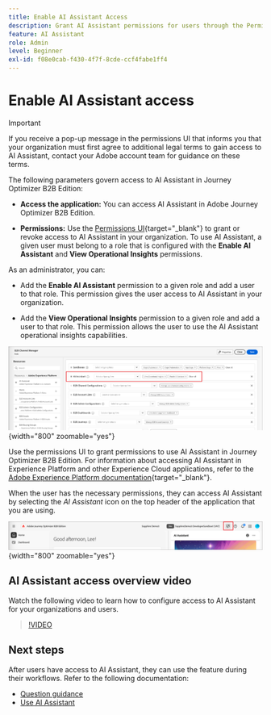```yaml
---
title: Enable AI Assistant Access
description: Grant AI Assistant permissions for users through the Permissions UI to enable access in Journey Optimizer B2B Edition.
feature: AI Assistant
role: Admin
level: Beginner
exl-id: f08e0cab-f430-4f7f-8cde-ccf4fabe1ff4
---
```

# Enable AI Assistant access
  
>[!IMPORTANT]
>
>If you receive a pop-up message in the permissions UI that informs you that your organization must first agree to additional legal terms to gain access to AI Assistant, contact your Adobe account team for guidance on these terms. 

The following parameters govern access to AI Assistant in Journey Optimizer B2B Edition:

* **Access the application:** You can access AI Assistant in Adobe Journey Optimizer B2B Edition.

* **Permissions:** Use the [Permissions UI](https://experienceleague.adobe.com/en/docs/experience-platform/access-control/abac/permissions-ui/permissions){target="_blank"} to grant or revoke access to AI Assistant in your organization. To use AI Assistant, a given user must belong to a role that is configured with the **Enable AI Assistant** and **View Operational Insights** permissions.

As an administrator, you can:
 
* Add the **Enable AI Assistant** permission to a given role and add a user to that role. This permission gives the user access to AI Assistant in your organization.

* Add the **View Operational Insights** permission to a given role and add a user to that role. This permission allows the user to use the AI Assistant operational insights capabilities.

![Assign AI Assistant permissions](./assets/ai-assistant-permissions.png){width="800" zoomable="yes"}

Use the permissions UI to grant permissions to use AI Assistant in Journey Optimizer B2B Edition. For information about accessing AI Assistant in Experience Platform and other Experience Cloud applications, refer to the [Adobe Experience Platform documentation](https://experienceleague.adobe.com/en/docs/experience-platform/ai-assistant/access){target="_blank"}.

When the user has the necessary permissions, they can access AI Assistant by selecting the _AI Assistant_ icon on the top header of the application that you are using.

![AI Assistant icon in the application header](./assets/ai-assistant-icon-header.png){width="800" zoomable="yes"}

## AI Assistant access overview video

Watch the following video to learn how to configure access to AI Assistant for your organizations and users.

>[!VIDEO](https://video.tv.adobe.com/v/3436470/?learn=on)

## Next steps

After users have access to AI Assistant, they can use the feature during their workflows. Refer to the following documentation:

* [Question guidance](./question-guidance.md)
* [Use AI Assistant](./use-ai-assistant.md)
